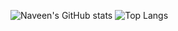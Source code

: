  ![Naveen's GitHub stats](https://github-readme-stats-five-plum.vercel.app/api?username=naveenpiedy&show_icons=true&theme=cobalt&hide=contribs,issues) ![Top Langs](https://github-readme-stats-five-plum.vercel.app/api/top-langs/?username=naveenpiedy&hide=javascript,css,scss,html&theme=cobalt&layout=compact)
